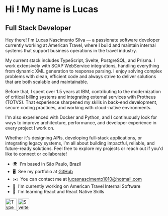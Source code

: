 Hi ! My name is Lucas [](https://user-images.githubusercontent.com/18350557/176309783-0785949b-9127-417c-8b55-ab5a4333674e.gif)
=============================================================================================================================

Full Stack Developer
--------------------

Hey there! I'm Lucas Nascimento Silva — a passionate software developer currently working at American Travel, where I build and maintain internal systems that support business operations in the travel industry.

My current stack includes TypeScript, Svelte, PostgreSQL, and Prisma. I work extensively with SOAP WebService integrations, handling everything from dynamic XML generation to response parsing. I enjoy solving complex problems with clean, efficient code and always strive to deliver solutions that are both scalable and maintainable.

Before that, I spent over 1.5 years at IBM, contributing to the modernization of critical billing systems and integrating external services with Protheus (TOTVS). That experience sharpened my skills in back-end development, secure coding practices, and working with cloud-native environments.

I'm also experienced with Docker and Python, and I continuously look for ways to improve architecture, performance, and developer experience in every project I work on.

Whether it's designing APIs, developing full-stack applications, or integrating legacy systems, I’m all about building impactful, reliable, and future-ready solutions.
Feel free to explore my projects or reach out if you'd like to connect or collaborate!

*   🌍  I'm based in São Paulo, Brazil
*   🖥️  See my portfolio at [GitHub](http://github.com/lumix00?tab=repositories)
*   ✉️  You can contact me at [lucasnascimento1010@hotmail.com](mailto:lucasnascimento1010@hotmail.com)
*   🚀  I'm currently working on American Travel Internal Software
*   🧠  I'm learning React and React Native Skills 

<p align="left">
  <a href="https://www.typescriptlang.org/" target="_blank" rel="noreferrer">
    <img src="https://raw.githubusercontent.com/danielcranney/readme-generator/main/public/icons/skills/typescript-colored.svg" width="36" height="36" alt="TypeScript" />
  </a>
  <a href="https://svelte.dev/" target="_blank" rel="noreferrer">
    <img src="https://raw.githubusercontent.com/danielcranney/readme-generator/main/public/icons/skills/svelte-colored.svg" width="36" height="36" alt="Svelte" />
  </a>
</p>

